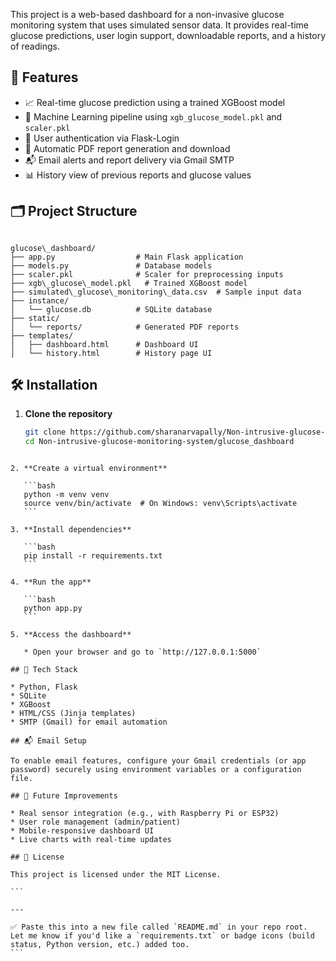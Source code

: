 This project is a web-based dashboard for a non-invasive glucose monitoring system that uses simulated sensor data. It provides real-time glucose predictions, user login support, downloadable reports, and a history of readings.

## 🚀 Features

- 📈 Real-time glucose prediction using a trained XGBoost model
- 🧠 Machine Learning pipeline using `xgb_glucose_model.pkl` and `scaler.pkl`
- 🔐 User authentication via Flask-Login
- 🧾 Automatic PDF report generation and download
- 📬 Email alerts and report delivery via Gmail SMTP
- 📊 History view of previous reports and glucose values

## 🗂️ Project Structure

```

glucose\_dashboard/
├── app.py                  # Main Flask application
├── models.py               # Database models
├── scaler.pkl              # Scaler for preprocessing inputs
├── xgb\_glucose\_model.pkl   # Trained XGBoost model
├── simulated\_glucose\_monitoring\_data.csv  # Sample input data
├── instance/
│   └── glucose.db          # SQLite database
├── static/
│   └── reports/            # Generated PDF reports
├── templates/
│   ├── dashboard.html      # Dashboard UI
│   └── history.html        # History page UI

````

## 🛠️ Installation

1. **Clone the repository**
   ```bash
   git clone https://github.com/sharanarvapally/Non-intrusive-glucose-monitoring-system.git
   cd Non-intrusive-glucose-monitoring-system/glucose_dashboard
````

2. **Create a virtual environment**

   ```bash
   python -m venv venv
   source venv/bin/activate  # On Windows: venv\Scripts\activate
   ```

3. **Install dependencies**

   ```bash
   pip install -r requirements.txt
   ```

4. **Run the app**

   ```bash
   python app.py
   ```

5. **Access the dashboard**

   * Open your browser and go to `http://127.0.0.1:5000`

## 🧪 Tech Stack

* Python, Flask
* SQLite
* XGBoost
* HTML/CSS (Jinja templates)
* SMTP (Gmail) for email automation

## 📬 Email Setup

To enable email features, configure your Gmail credentials (or app password) securely using environment variables or a configuration file.

## 🧠 Future Improvements

* Real sensor integration (e.g., with Raspberry Pi or ESP32)
* User role management (admin/patient)
* Mobile-responsive dashboard UI
* Live charts with real-time updates

## 📄 License

This project is licensed under the MIT License.

```

---

✅ Paste this into a new file called `README.md` in your repo root.  
Let me know if you'd like a `requirements.txt` or badge icons (build status, Python version, etc.) added too.
```
